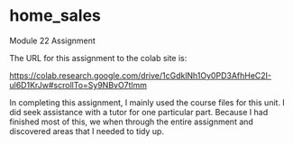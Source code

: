# home_sales
Module 22 Assignment

The URL for this assignment to the colab site is:

https://colab.research.google.com/drive/1cGdklNh1Oy0PD3AfhHeC2I-ul6D1KrJw#scrollTo=Sy9NBvO7tlmm

In completing this assignment, I mainly used the course files for this unit.  I did seek assistance with a tutor for one particular part.  Because I had finished most of this, we when through the entire assignment and discovered areas that I needed to tidy up.  
